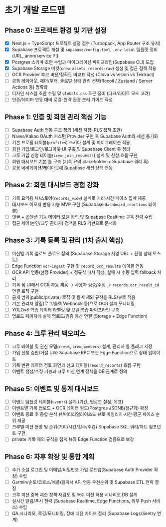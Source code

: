 # 초기 개발 로드맵

## Phase 0: 프로젝트 환경 및 기반 설정
- [x] Next.js + TypeScript 프로젝트 설정 검수 (Turbopack, App Router 구조 유지)
- [x] Supabase 프로젝트 개설 및 `supabase/config.toml`, `.env.local` 템플릿 정비 (URL, anon/service 키)
- [x] Postgres 스키마 초안 수립과 마이그레이션 파이프라인(Supabase CLI) 도입
- [x] Supabase Storage 버킷(`crew-assets`, `records-raw`) 생성 및 접근 정책 적용
- [ ] OCR Provider 후보 비용/정확도 비교표 작성 (Clova vs Vision vs Textract)
- [ ] 공통 레이아웃, 헤더/푸터, 글로벌 상태 관리 선택(Recoil / Zustand / Server Actions 등) 명확화
- [ ] 디자인 시스템 초안 수립 및 `globals.css` 토큰 정비 (다크/라이트 모드 고려)
- [ ] 인증/데이터 연동 대비 로컬-원격 환경 분리 가이드 작성

## Phase 1: 인증 및 회원 관리 핵심 기능
- [ ] Supabase Auth 연동 구조 정의 (세션 저장, RLS 정책 초안)
- [ ] Naver/Kakao OAuth 커스텀 Provider 구현 후 Supabase Auth와 세션 동기화
- [ ] 기본 프로필 테이블(`profiles`) 스키마 설계 및 마이그레이션 적용
- [ ] 회원 가입/로그인/로그아웃 UI 구축 및 Supabase Client 훅 정리
- [ ] 크루 가입 신청 테이블(`crew_join_requests`) 설계 및 신청 흐름 구현
- [ ] 회원 대시보드 기본 틀 구축 (기록 요약 placeholder + Supabase 쿼리 훅)
- [ ] 공용 네비게이션/레이아웃에 Supabase 세션 상태 연동

## Phase 2: 회원 대시보드 경험 강화
- [ ] 기록 요약용 뷰/스토어(`records_view`) 설계로 거리·시간·페이스 집계 제공
- [ ] 대시보드 이모지 반응 기능 MVP 구현 (Supabase `dashboard_reactions` 테이블)
- [ ] 댓글 + @멘션 기능 데이터 모델 정의 및 Supabase Realtime 구독 전략 수립
- [ ] 접근 제어(본인/크루 관리자) 정책을 RLS 기반으로 문서화

## Phase 3: 기록 등록 및 관리 (1차 출시 핵심)
- [ ] 미션별 기록 업로드 플로우 정의 (Supabase Storage 서명 URL + 진행 상태 토스트)
- [ ] Edge Function `ocr-ingest` 구현 및 `record_ocr_results` 테이블 연동
- [ ] OCR API 연동(선정 Provider) + 정규식 파서 작성, 실패 시 수동 입력 fallback 처리
- [ ] 기록 폼 UI에서 OCR 자동 채움 → 사용자 검증/수정 → `records.ocr_result_id` 연결 로직 구현
- [ ] 공개 범위(public/private) 로직 및 통계 제외 규칙을 RLS/뷰로 적용
- [ ] 기본 관리자 알림(로그/슬랙 Webhook 등)으로 OCR 실패 모니터링
- [ ] YOLOv8 학습 데이터 라벨링 및 모델 학습 파이프라인 구축
- [ ] 업로드 페이지에 실제 업로드/검증 동선 연결 (Storage + Edge Function)

## Phase 4: 크루 관리 백오피스
- [ ] 크루 테이블 및 권한 모델(`crews`, `crew_members`) 설계, 관리자 롤 플래그 지정
- [ ] 가입 신청 승인/거절 UI와 Supabase RPC 또는 Edge Function으로 상태 업데이트
- [ ] 기록 변환 데이터 검토 화면과 신고 테이블(`record_reports`) 흐름 구현
- [ ] 이벤트 생성/수정 기능과 크루 미션 연계 정책을 DB 관계로 정의

## Phase 5: 이벤트 및 통계 대시보드
- [ ] 이벤트 템플릿 테이블(`events`) 설계 (기간, 업로드 설정, 목표)
- [ ] 이벤트별 기록 업로드 + OCR 데이터 필드(Postgres JSONB/정규화) 확정
- [ ] 이벤트 종료 후 종합 분석 뷰/머티리얼라이즈드 뷰로 마일리지·시간·평균 페이스 순위 제공
- [ ] 크루별 미션 현황 및 순위(거리/시간/횟수/주간) Supabase SQL 쿼리/차트 컴포넌트 구현
- [ ] private 기록 제외 규칙을 집계 뷰와 Edge Function 검증으로 보강

## Phase 6: 차후 확장 및 통합 계획
- [ ] 추가 소셜 로그인 및 이메일/비밀번호 가입 로드맵(Supabase Auth Provider 확장) 수립
- [ ] Garmin/순토/코로스/애플/갤럭시 API 연동 우선순위 및 Supabase ETL 전략 결정
- [ ] 크루 미션 중복 제한 정책 재검토 및 복수 미션 허용 시나리오 DB 설계
- [ ] 실시간 알림/푸시 전략 (Supabase Realtime, Edge Functions, 외부 Push 서비스) 수립
- [ ] QA 시나리오, 로깅/모니터링, 장애 대응 가이드 정리 (Supabase Logs/Sentry 연계)
